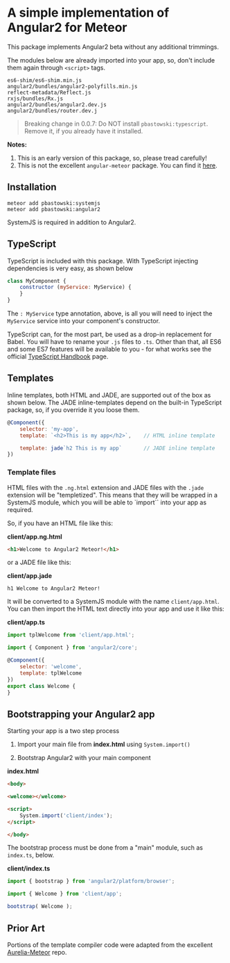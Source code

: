 # A simple implementation of Angular2 for Meteor

This package implements Angular2 beta without any additional trimmings.

The modules below are already imported into your app, so, don't include them again through `<script>` tags.

    es6-shim/es6-shim.min.js
    angular2/bundles/angular2-polyfills.min.js
    reflect-metadata/Reflect.js
    rxjs/bundles/Rx.js
    angular2/bundles/angular2.dev.js
    angular2/bundles/router.dev.j

> Breaking change in 0.0.7: Do NOT install `pbastowski:typescript`. Remove it, if you already have it installed.

**Notes:**

1. This is an early version of this package, so, please tread carefully!
2. This is not the excellent `angular-meteor` package. You can find it [here](https://github.com/Urigo/angular-meteor).


## Installation

    meteor add pbastowski:systemjs
    meteor add pbastowski:angular2

SystemJS is required in addition to Angular2.

## TypeScript

TypeScript is included with this package. With TypeScript injecting dependencies is very easy, as shown below

```javascript
class MyComponent {
    constructor (myService: MyService) {
    }
}
```

The `: MyService` type annotation, above, is all you will need to inject the `MyService` service into your component's constructor.

TypeScript can, for the most part, be used as a drop-in replacement for Babel. You will have to rename your `.js` files to `.ts`. Other than that, all ES6 and some ES7 features will be available to you - for what works see the official [TypeScript Handbook](http://www.typescriptlang.org/Handbook) page.


## Templates

Inline templates, both HTML and JADE, are supported out of the box as shown below. The JADE inline-templates depend on the built-in TypeScript package, so, if you override it you loose them.

```javascript
@Component({
    selector: 'my-app',
    template: `<h2>This is my app</h2>`,    // HTML inline template

    template: jade`h2 This is my app`       // JADE inline template
})
```

### Template files

HTML files with the `.ng.html` extension and JADE files with the `.jade` extension will be "templetized". This means that they will be wrapped in a SystemJS module, which you will be able to `import`` into your app as required.

So, if you have an HTML file like this:

**client/app.ng.html**

```html
<h1>Welcome to Angular2 Meteor!</h1>
```

or a JADE file like this:

**client/app.jade**

```jade
h1 Welcome to Angular2 Meteor!
```

It will be converted to a SystemJS module with the name `client/app.html`. You can then import the HTML text directly into your app and use it like this:

**client/app.ts**

```javascript
import tplWelcome from 'client/app.html';

import { Component } from 'angular2/core';

@Component({
    selector: 'welcome',
    template: tplWelcome
})
export class Welcome {
}
```

## Bootstrapping your Angular2 app

Starting your app is a two step process

1. Import your main file from **index.html** using `System.import()`

2. Bootstrap Angular2 with your main component

**index.html**

```html
<body>

<welcome></welcome>

<script>
    System.import('client/index');
</script>

</body>
```

The bootstrap process must be done from a "main" module, such as `index.ts`, below.

**client/index.ts**

```javascript
import { bootstrap } from 'angular2/platform/browser';

import { Welcome } from 'client/app';

bootstrap( Welcome );
```

## Prior Art

Portions of the template compiler code were adapted from the excellent [Aurelia-Meteor](https://github.com/ahmedshuhel/aurelia-meteor/blob/master/plugin/template-handler.js) repo.